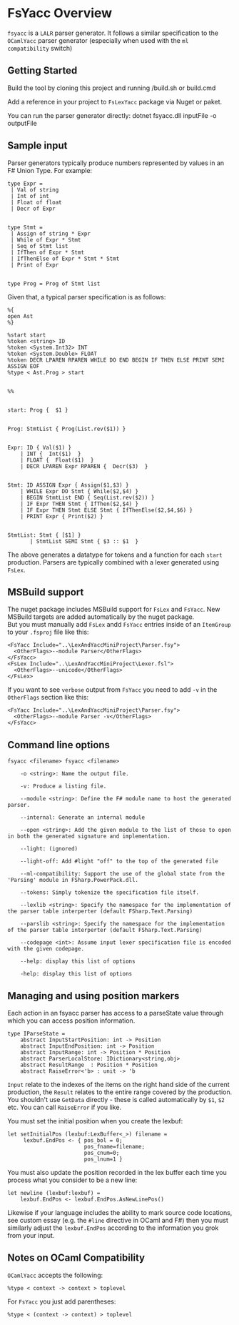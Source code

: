 FsYacc Overview
========

`fsyacc` is a `LALR` parser generator. It follows a similar specification to the `OCamlYacc` parser generator (especially when used with the `ml compatibility` switch)

Getting Started
---------------

Build the tool by cloning this project and running  /build.sh or build.cmd

Add a reference in your project to `FsLexYacc` package via Nuget or paket.

You can run the parser generator directly:
   dotnet fsyacc.dll inputFile -o outputFile
   


Sample input
------------

Parser generators typically produce numbers represented by values in an F# Union Type. For example:

    type Expr = 
     | Val of string 
     | Int of int
     | Float of float
     | Decr of Expr
    
    
    type Stmt = 
     | Assign of string * Expr
     | While of Expr * Stmt
     | Seq of Stmt list
     | IfThen of Expr * Stmt
     | IfThenElse of Expr * Stmt * Stmt
     | Print of Expr
    
    
    type Prog = Prog of Stmt list

Given that, a typical parser specification is as follows:

    %{
    open Ast
    %}
    
    %start start
    %token <string> ID
    %token <System.Int32> INT
    %token <System.Double> FLOAT
    %token DECR LPAREN RPAREN WHILE DO END BEGIN IF THEN ELSE PRINT SEMI ASSIGN EOF
    %type < Ast.Prog > start
    
    
    %%
    
    
    start: Prog {  $1 }
    
    
    Prog: StmtList { Prog(List.rev($1)) }
    
    
    Expr: ID { Val($1) }
        | INT {  Int($1)  }
        | FLOAT {  Float($1)  }
        | DECR LPAREN Expr RPAREN {  Decr($3)  }
    
    
    Stmt: ID ASSIGN Expr { Assign($1,$3) }
        | WHILE Expr DO Stmt { While($2,$4) }
        | BEGIN StmtList END { Seq(List.rev($2)) }
        | IF Expr THEN Stmt { IfThen($2,$4) }
        | IF Expr THEN Stmt ELSE Stmt { IfThenElse($2,$4,$6) }
        | PRINT Expr { Print($2) }
    
    
    StmtList: Stmt { [$1] }
           | StmtList SEMI Stmt { $3 :: $1  }

The above generates a datatype for tokens and a function for each `start` production. Parsers are typically combined with a lexer generated using `FsLex`.

MSBuild support
---------------

The nuget package includes MSBuild support for `FsLex` and `FsYacc`. New MSBuild targets are added automatically by the nuget package.  
But you must manually add `FsLex` andd `FsYacc` entries inside of an `ItemGroup` to your `.fsproj` file like this:

    <FsYacc Include="..\LexAndYaccMiniProject\Parser.fsy">
      <OtherFlags>--module Parser</OtherFlags>
    </FsYacc>
    <FsLex Include="..\LexAndYaccMiniProject\Lexer.fsl">
      <OtherFlags>--unicode</OtherFlags>
    </FsLex>
    
If you want to see `verbose` output from `FsYacc` you need to add `-v` in the `OtherFlags` section like this:

    <FsYacc Include="..\LexAndYaccMiniProject\Parser.fsy">
      <OtherFlags>--module Parser -v</OtherFlags>
    </FsYacc>

Command line options
--------------------

    fsyacc <filename> fsyacc <filename>

        -o <string>: Name the output file.

        -v: Produce a listing file.

        --module <string>: Define the F# module name to host the generated parser.

        --internal: Generate an internal module

        --open <string>: Add the given module to the list of those to open in both the generated signature and implementation.

        --light: (ignored)

        --light-off: Add #light "off" to the top of the generated file

        --ml-compatibility: Support the use of the global state from the 'Parsing' module in FSharp.PowerPack.dll.

        --tokens: Simply tokenize the specification file itself.

        --lexlib <string>: Specify the namespace for the implementation of the parser table interperter (default FSharp.Text.Parsing)

        --parslib <string>: Specify the namespace for the implementation of the parser table interperter (default FSharp.Text.Parsing)

        --codepage <int>: Assume input lexer specification file is encoded with the given codepage.

        --help: display this list of options

        -help: display this list of options

Managing and using position markers
-----------------------------------

Each action in an fsyacc parser has access to a parseState value through which you can access position information.

    type IParseState =
        abstract InputStartPosition: int -> Position
        abstract InputEndPosition: int -> Position
        abstract InputRange: int -> Position * Position
        abstract ParserLocalStore: IDictionary<string,obj>
        abstract ResultRange  : Position * Position
        abstract RaiseError<'b> : unit -> 'b

`Input` relate to the indexes of the items on the right hand side of the current production, the `Result` relates to the entire range covered by the production. You shouldn't use `GetData` directly - these is called automatically by `$1`, `$2` etc. You can call `RaiseError` if you like.

You must set the initial position when you create the lexbuf:

    let setInitialPos (lexbuf:LexBuffer<_>) filename =
         lexbuf.EndPos <- { pos_bol = 0;
                            pos_fname=filename;
                            pos_cnum=0;
                            pos_lnum=1 }


You must also update the position recorded in the lex buffer each time you process what you consider to be a new line:

    let newline (lexbuf:lexbuf) =
        lexbuf.EndPos <- lexbuf.EndPos.AsNewLinePos()


Likewise if your language includes the ability to mark source code locations, see custom essay (e.g. the `#line` directive in OCaml and F#) then you must similarly adjust the `lexbuf.EndPos` according to the information you grok from your input.

Notes on OCaml Compatibility
----------------------------

`OCamlYacc` accepts the following:

    %type < context -> context > toplevel

For `FsYacc` you just add parentheses:

    %type < (context -> context) > toplevel
